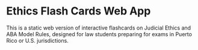 # Ethics Flash Cards Web App

This is a static web version of interactive flashcards on Judicial Ethics and ABA Model Rules,
designed for law students preparing for exams in Puerto Rico or U.S. jurisdictions.
